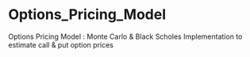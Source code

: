# Options_Pricing_Model
Options Pricing Model : Monte Carlo &amp; Black Scholes Implementation to estimate call &amp; put option prices
